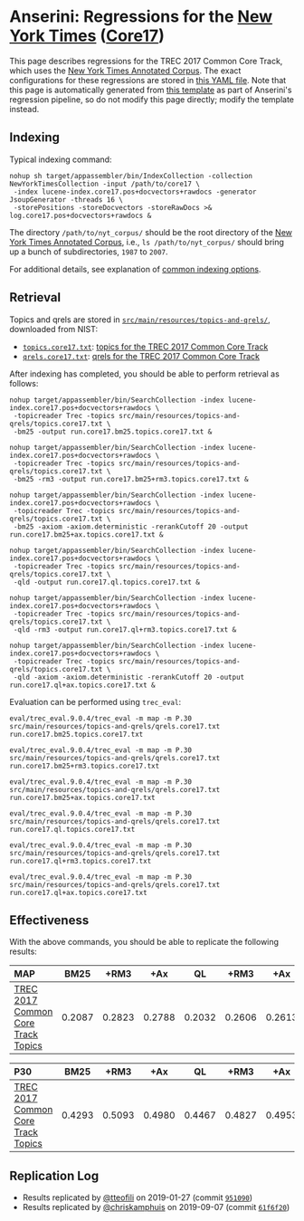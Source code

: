 # Anserini: Regressions for the [New York Times](https://catalog.ldc.upenn.edu/LDC2008T19) ([Core17](https://trec-core.github.io/2017/))

This page describes regressions for the TREC 2017 Common Core Track, which uses the [New York Times Annotated Corpus](https://catalog.ldc.upenn.edu/LDC2008T19).
The exact configurations for these regressions are stored in [this YAML file](../src/main/resources/regression/core17.yaml).
Note that this page is automatically generated from [this template](../src/main/resources/docgen/templates/core17.template) as part of Anserini's regression pipeline, so do not modify this page directly; modify the template instead.

## Indexing

Typical indexing command:

```
nohup sh target/appassembler/bin/IndexCollection -collection NewYorkTimesCollection -input /path/to/core17 \
 -index lucene-index.core17.pos+docvectors+rawdocs -generator JsoupGenerator -threads 16 \
 -storePositions -storeDocvectors -storeRawDocs >& log.core17.pos+docvectors+rawdocs &
```

The directory `/path/to/nyt_corpus/` should be the root directory of the [New York Times Annotated Corpus](https://catalog.ldc.upenn.edu/LDC2008T19), i.e., `ls /path/to/nyt_corpus/`
should bring up a bunch of subdirectories, `1987` to `2007`.

For additional details, see explanation of [common indexing options](common-indexing-options.md).

## Retrieval

Topics and qrels are stored in [`src/main/resources/topics-and-qrels/`](../src/main/resources/topics-and-qrels/), downloaded from NIST:

+ [`topics.core17.txt`](../src/main/resources/topics-and-qrels/topics.core17.txt): [topics for the TREC 2017 Common Core Track](https://trec.nist.gov/data/core/core_nist.txt)
+ [`qrels.core17.txt`](../src/main/resources/topics-and-qrels/qrels.core17.txt): [qrels for the TREC 2017 Common Core Track](https://trec.nist.gov/data/core/qrels.txt)

After indexing has completed, you should be able to perform retrieval as follows:

```
nohup target/appassembler/bin/SearchCollection -index lucene-index.core17.pos+docvectors+rawdocs \
 -topicreader Trec -topics src/main/resources/topics-and-qrels/topics.core17.txt \
 -bm25 -output run.core17.bm25.topics.core17.txt &

nohup target/appassembler/bin/SearchCollection -index lucene-index.core17.pos+docvectors+rawdocs \
 -topicreader Trec -topics src/main/resources/topics-and-qrels/topics.core17.txt \
 -bm25 -rm3 -output run.core17.bm25+rm3.topics.core17.txt &

nohup target/appassembler/bin/SearchCollection -index lucene-index.core17.pos+docvectors+rawdocs \
 -topicreader Trec -topics src/main/resources/topics-and-qrels/topics.core17.txt \
 -bm25 -axiom -axiom.deterministic -rerankCutoff 20 -output run.core17.bm25+ax.topics.core17.txt &

nohup target/appassembler/bin/SearchCollection -index lucene-index.core17.pos+docvectors+rawdocs \
 -topicreader Trec -topics src/main/resources/topics-and-qrels/topics.core17.txt \
 -qld -output run.core17.ql.topics.core17.txt &

nohup target/appassembler/bin/SearchCollection -index lucene-index.core17.pos+docvectors+rawdocs \
 -topicreader Trec -topics src/main/resources/topics-and-qrels/topics.core17.txt \
 -qld -rm3 -output run.core17.ql+rm3.topics.core17.txt &

nohup target/appassembler/bin/SearchCollection -index lucene-index.core17.pos+docvectors+rawdocs \
 -topicreader Trec -topics src/main/resources/topics-and-qrels/topics.core17.txt \
 -qld -axiom -axiom.deterministic -rerankCutoff 20 -output run.core17.ql+ax.topics.core17.txt &
```

Evaluation can be performed using `trec_eval`:

```
eval/trec_eval.9.0.4/trec_eval -m map -m P.30 src/main/resources/topics-and-qrels/qrels.core17.txt run.core17.bm25.topics.core17.txt

eval/trec_eval.9.0.4/trec_eval -m map -m P.30 src/main/resources/topics-and-qrels/qrels.core17.txt run.core17.bm25+rm3.topics.core17.txt

eval/trec_eval.9.0.4/trec_eval -m map -m P.30 src/main/resources/topics-and-qrels/qrels.core17.txt run.core17.bm25+ax.topics.core17.txt

eval/trec_eval.9.0.4/trec_eval -m map -m P.30 src/main/resources/topics-and-qrels/qrels.core17.txt run.core17.ql.topics.core17.txt

eval/trec_eval.9.0.4/trec_eval -m map -m P.30 src/main/resources/topics-and-qrels/qrels.core17.txt run.core17.ql+rm3.topics.core17.txt

eval/trec_eval.9.0.4/trec_eval -m map -m P.30 src/main/resources/topics-and-qrels/qrels.core17.txt run.core17.ql+ax.topics.core17.txt
```

## Effectiveness

With the above commands, you should be able to replicate the following results:

MAP                                     | BM25      | +RM3      | +Ax       | QL        | +RM3      | +Ax       |
:---------------------------------------|-----------|-----------|-----------|-----------|-----------|-----------|
[TREC 2017 Common Core Track Topics](../src/main/resources/topics-and-qrels/topics.core17.txt)| 0.2087    | 0.2823    | 0.2788    | 0.2032    | 0.2606    | 0.2613    |


P30                                     | BM25      | +RM3      | +Ax       | QL        | +RM3      | +Ax       |
:---------------------------------------|-----------|-----------|-----------|-----------|-----------|-----------|
[TREC 2017 Common Core Track Topics](../src/main/resources/topics-and-qrels/topics.core17.txt)| 0.4293    | 0.5093    | 0.4980    | 0.4467    | 0.4827    | 0.4953    |

## Replication Log

* Results replicated by [@tteofili](https://github.com/tteofili) on 2019-01-27 (commit [`951090`](https://github.com/castorini/Anserini/commit/951090b66230040f037dde46534d896416467337))
* Results replicated by [@chriskamphuis](https://github.com/chriskamphuis) on 2019-09-07 (commit [`61f6f20`](https://github.com/castorini/anserini/commit/61f6f20ff6872484966ea1badcdcdcebf1eea852))